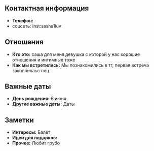 

## Контактная информация
- **Телефон:** 
- соцсеть: inst:sasha1luv

## Отношения
- **Кто это:** саша для меня девушка с которой у нас хорошие отношения и интимные тоже
- **Как мы встретились:** Мы познакомились в тг, первая встреча закончилаьс поц


## Важные даты
- **День рождения:** 6 июня
- **Другие важные даты:** Даты

## Заметки
- **Интересы:** Балет
- **Идеи для подарков:** 
- **Прочее:** Любит грубо
